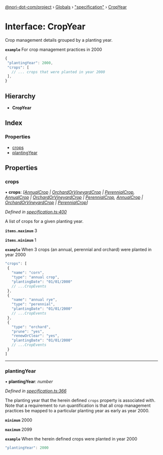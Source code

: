 [@nori-dot-com/project](../README.md) › [Globals](../globals.md) › ["specification"](../modules/_specification_.md) › [CropYear](_specification_.cropyear.md)

# Interface: CropYear

Crop management details grouped by a planting year.

**`example`** <caption>For crop management practices in 2000</caption>

```js
{
 "plantingYear": 2000,
 "crops": [
   // ... crops that were planted in year 2000
 ],
}
```

## Hierarchy

* **CropYear**

## Index

### Properties

* [crops](_specification_.cropyear.md#crops)
* [plantingYear](_specification_.cropyear.md#plantingyear)

## Properties

###  crops

• **crops**: *[[AnnualCrop](_specification_.annualcrop.md) | [OrchardOrVineyardCrop](_specification_.orchardorvineyardcrop.md) | [PerennialCrop](_specification_.perennialcrop.md), [AnnualCrop](_specification_.annualcrop.md) | [OrchardOrVineyardCrop](_specification_.orchardorvineyardcrop.md) | [PerennialCrop](_specification_.perennialcrop.md), [AnnualCrop](_specification_.annualcrop.md) | [OrchardOrVineyardCrop](_specification_.orchardorvineyardcrop.md) | [PerennialCrop](_specification_.perennialcrop.md)]*

*Defined in [specification.ts:400](https://github.com/nori-dot-eco/nori-dot-com/blob/3e2e111/packages/project/src/specification.ts#L400)*

A list of crops for a given planting year.

**`items.maximum`** 3

**`items.minimum`** 1

**`example`** <caption>When 3 crops (an annual, perennial and orchard) were planted in year 2000</caption>

```js
"crops": [
 {
   "name": "corn",
   "type": "annual crop",
   "plantingDate": "01/01/2000"
   // ...CropEvents
 },
 {
   "name": "annual rye",
   "type": "perennial",
   "plantingDate": "01/01/2000"
   // ...CropEvents
 },
 {
   "type": "orchard",
   "prune": "yes",
   "renewOrClear": "yes",
   "plantingDate": "01/01/2000"
   // ...CropEvents
 }
]
```

___

###  plantingYear

• **plantingYear**: *number*

*Defined in [specification.ts:366](https://github.com/nori-dot-eco/nori-dot-com/blob/3e2e111/packages/project/src/specification.ts#L366)*

The planting year that the herein defined `crops` property is associated with. Note that a requirement to run quantification is that all crop management practices be mapped to a particular planting year as early as year 2000.

**`minimum`** 2000

**`maximum`** 2099

**`example`** <caption>When the herein defined crops were planted in year 2000</caption>

```js
"plantingYear": 2000
```
